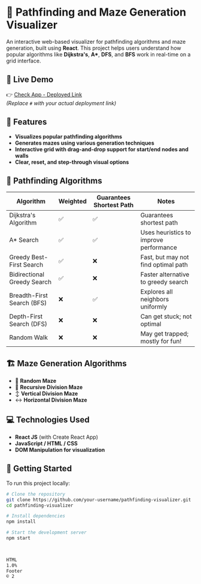# 🧭 Pathfinding and Maze Generation Visualizer

An interactive web-based visualizer for pathfinding algorithms and maze generation, built using **React**. This project helps users understand how popular algorithms like **Dijkstra's**, **A\***, **DFS**, and **BFS** work in real-time on a grid interface.

## 🚀 Live Demo

👉 [Check App - Deployed Link](#)  
_(Replace `#` with your actual deployment link)_

## 📌 Features

- **Visualizes popular pathfinding algorithms**
- **Generates mazes using various generation techniques**
- **Interactive grid with drag-and-drop support for start/end nodes and walls**
- **Clear, reset, and step-through visual options**

## 🧠 Pathfinding Algorithms

| Algorithm                     | Weighted | Guarantees Shortest Path | Notes                                      |
|------------------------------|----------|---------------------------|--------------------------------------------|
| Dijkstra's Algorithm         | ✅       | ✅                        | Guarantees shortest path                   |
| A* Search                    | ✅       | ✅                        | Uses heuristics to improve performance     |
| Greedy Best-First Search     | ✅       | ❌                        | Fast, but may not find optimal path        |
| Bidirectional Greedy Search  | ✅       | ❌                        | Faster alternative to greedy search        |
| Breadth-First Search (BFS)   | ❌       | ✅                        | Explores all neighbors uniformly           |
| Depth-First Search (DFS)     | ❌       | ❌                        | Can get stuck; not optimal                 |
| Random Walk                  | ❌       | ❌                        | May get trapped; mostly for fun!           |

## 🏗️ Maze Generation Algorithms

- 🔀 **Random Maze**
- 🧱 **Recursive Division Maze**
- ↕️ **Vertical Division Maze**
- ↔️ **Horizontal Division Maze**

## 💻 Technologies Used

- **React JS** (with Create React App)
- **JavaScript / HTML / CSS**
- **DOM Manipulation for visualization**

## 📂 Getting Started

To run this project locally:

```bash
# Clone the repository
git clone https://github.com/your-username/pathfinding-visualizer.git
cd pathfinding-visualizer

# Install dependencies
npm install

# Start the development server
npm start


 
HTML
1.0%
Footer
© 2
